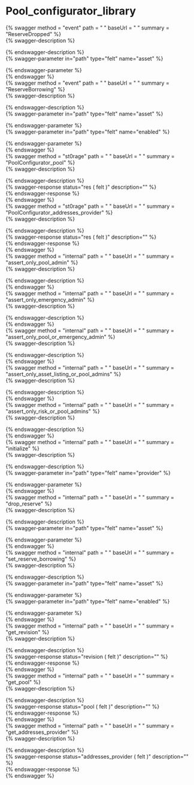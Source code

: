 
Pool_configurator_library
=========================
  
{% swagger method = "event" path = " " baseUrl = " " summary = "ReserveDropped" %}  
{% swagger-description %}  
  
{% endswagger-description %}  
{% swagger-parameter in="path" type="felt" name="asset" %}  
  
{% endswagger-parameter %}  
{% endswagger %}  
{% swagger method = "event" path = " " baseUrl = " " summary = "ReserveBorrowing" %}  
{% swagger-description %}  
  
{% endswagger-description %}  
{% swagger-parameter in="path" type="felt" name="asset" %}  
  
{% endswagger-parameter %}  
{% swagger-parameter in="path" type="felt" name="enabled" %}  
  
{% endswagger-parameter %}  
{% endswagger %}  
{% swagger method = "st0rage" path = " " baseUrl = " " summary = "PoolConfigurator_pool" %}  
{% swagger-description %}  
  
{% endswagger-description %}  
{% swagger-response status="res ( felt )" description="" %}  
{% endswagger-response %}  
{% endswagger %}  
{% swagger method = "st0rage" path = " " baseUrl = " " summary = "PoolConfigurator_addresses_provider" %}  
{% swagger-description %}  
  
{% endswagger-description %}  
{% swagger-response status="res ( felt )" description="" %}  
{% endswagger-response %}  
{% endswagger %}  
{% swagger method = "internal" path = " " baseUrl = " " summary = "assert_only_pool_admin" %}  
{% swagger-description %}  
  
{% endswagger-description %}  
{% endswagger %}  
{% swagger method = "internal" path = " " baseUrl = " " summary = "assert_only_emergency_admin" %}  
{% swagger-description %}  
  
{% endswagger-description %}  
{% endswagger %}  
{% swagger method = "internal" path = " " baseUrl = " " summary = "assert_only_pool_or_emergency_admin" %}  
{% swagger-description %}  
  
{% endswagger-description %}  
{% endswagger %}  
{% swagger method = "internal" path = " " baseUrl = " " summary = "assert_only_asset_listing_or_pool_admins" %}  
{% swagger-description %}  
  
{% endswagger-description %}  
{% endswagger %}  
{% swagger method = "internal" path = " " baseUrl = " " summary = "assert_only_risk_or_pool_admins" %}  
{% swagger-description %}  
  
{% endswagger-description %}  
{% endswagger %}  
{% swagger method = "internal" path = " " baseUrl = " " summary = "initialize" %}  
{% swagger-description %}  
  
{% endswagger-description %}  
{% swagger-parameter in="path" type="felt" name="provider" %}  
  
{% endswagger-parameter %}  
{% endswagger %}  
{% swagger method = "internal" path = " " baseUrl = " " summary = "drop_reserve" %}  
{% swagger-description %}  
  
{% endswagger-description %}  
{% swagger-parameter in="path" type="felt" name="asset" %}  
  
{% endswagger-parameter %}  
{% endswagger %}  
{% swagger method = "internal" path = " " baseUrl = " " summary = "set_reserve_borrowing" %}  
{% swagger-description %}  
  
{% endswagger-description %}  
{% swagger-parameter in="path" type="felt" name="asset" %}  
  
{% endswagger-parameter %}  
{% swagger-parameter in="path" type="felt" name="enabled" %}  
  
{% endswagger-parameter %}  
{% endswagger %}  
{% swagger method = "internal" path = " " baseUrl = " " summary = "get_revision" %}  
{% swagger-description %}  
  
{% endswagger-description %}  
{% swagger-response status="revision ( felt )" description="" %}  
{% endswagger-response %}  
{% endswagger %}  
{% swagger method = "internal" path = " " baseUrl = " " summary = "get_pool" %}  
{% swagger-description %}  
  
{% endswagger-description %}  
{% swagger-response status="pool ( felt )" description="" %}  
{% endswagger-response %}  
{% endswagger %}  
{% swagger method = "internal" path = " " baseUrl = " " summary = "get_addresses_provider" %}  
{% swagger-description %}  
  
{% endswagger-description %}  
{% swagger-response status="addresses_provider ( felt )" description="" %}  
{% endswagger-response %}  
{% endswagger %}